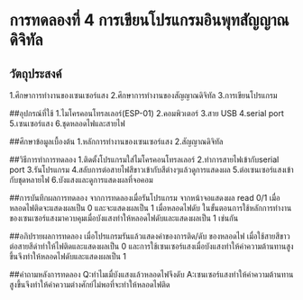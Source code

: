 # การทดลองที่ 4 การเขียนโปรแกรมอินพุทสัญญาณดิจิทัล

## วัตถุประสงค์
1.ศึกษาการทำงานของเซนเซอร์แสง
2.ศึกษาการทำงานของสัญญาณดิจิทัล 
3.การเขียนโปรแกรม

##อุปกรณ์ที่ใช้
1.ไมโครคอนโทรลเลอร์(ESP-01)
2.คอมพิวเตอร์
3.สาย USB
4.serial port
5.เซนเซอร์แสง
6.ชุดหลอดไฟและสายไฟ

##ศึกษาข้อมูลเบื้องต้น
1.หลักการทำงานของเซนเซอร์แสง
2.สัญญาณดิจิทัล

##วิธีการทำการทดลอง
1.ติดตั้งโปรแกรมใส่ไมโครคอนโทรลเลอร์
2.ทำการสายไฟเข้ากับserial port
3.รันโปรแกรม
4.สลับการต่อสายไฟสีขาวเข้ากับสีต่างๆแล้วดูการแสดงผล
5.ต่อเซนเซอร์แสงเข้ากับชุดหลายไฟ
6.บังแสงและดูการแสดงผลที่จอคอม

##การบันทึกผลการทดลอง
จากการทดลองเมื่อรันโปรแกรม จากหน้าจอแสดงผล read 0/1 เมื่อหลอดไฟติดจะแสดงผลเป็น 0 และจะแสดงผลเป็น 1 เมื่อหลอดไฟดับ ในขั้นตอนการใช้หลักการทำงานของเซนเซอร์แสงมาควบคุมเมื่อบังแสงทำให้หลอดไฟดับและแสดงผลเป็น 1 เช่นกัน

##อภิปรายผลการทดลอง
เมื่อโปรแกรมรันแล้วแสดงค่าของการติด/ดับ ของหลอดไฟ เมื่อใช้สายสีขาวต่อสายสีดำทำให้ไฟติดและแสดงผลเป็น 0 และการใช้เซนเซอร์แสงเมื่อบังแสงทำให้ค่าความต้านทานสูงขึ้นจึงทำให้หลอดไฟดับและแสดงผลเป็น 1

##คำถามหลังการทดลอง
Q:ทำไมเมื่บังแสงแล้วหลอดไฟจึงดับ
A:เซนเซอร์แสงทำให้ค่าความต้านทานสูงขึ้นจึงทำให้ค่าความต่างศักย์ไม่พอที่จะทำให้หลอดไฟติด

